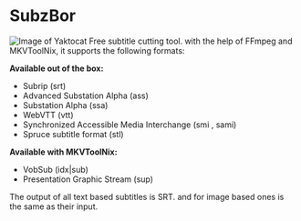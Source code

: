 # SubzBor
![Image of Yaktocat](https://github.com/m-audio91/SubzBor/raw/master/extra/icon/80.png)
Free subtitle cutting tool.
with the help of FFmpeg and MKVToolNix, it supports the following formats:

**Available out of the box:**
* Subrip (srt)
* Advanced Substation Alpha (ass)
* Substation Alpha (ssa)
* WebVTT (vtt)
* Synchronized Accessible Media Interchange (smi , sami)
* Spruce subtitle format (stl)

**Available with MKVToolNix:**
* VobSub (idx|sub)
* Presentation Graphic Stream (sup)

The output of all text based subtitles is SRT. and for image based ones is the same as their input.
